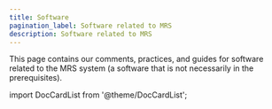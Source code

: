 ```yaml
---
title: Software
pagination_label: Software related to MRS
description: Software related to MRS
---
```


This page contains our comments, practices, and guides for software related to the MRS system (a software that is not necessarily in the prerequisites).

import DocCardList from '@theme/DocCardList';

<DocCardList />
